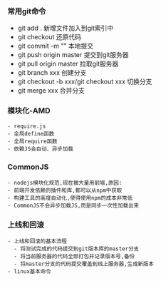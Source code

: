 ### 常用git命令
- git add . 新增文件加入到git索引中
- git checkout 还原代码
- git commit -m "" 本地提交
- git push origin master 提交到git服务器
- git pull origin master 拉取git服务器
- git branch xxx 创建分支
- git checkout -b xxx/git checkout xxx 切换分支
- git merge xxx  合并分支

### 模块化-AMD
    - require.js
    - 全局define函数
    - 全局require函数
    - 依赖JS会自动、异步加载
### CommonJS
    - nodejs模块化规范,现在被大量用前端,原因:
    - 前端开发依赖的插件和库,都可以从npm中获取
    - 构建工具的高度自动化,使得使用npm的成本非常低
    - CommonJS不会异步加载JS,而是同步一次性加载出来
### 上线和回滚
    - 上线和回滚的基本流程
      - 将测试完成的代码提交到git版本库的master分支
      - 将当前服务器的代码全部打包并记录版本号,备份
      - 将master分支的代码提交覆盖到线上服务器,生成新版本
    - linux基本命令